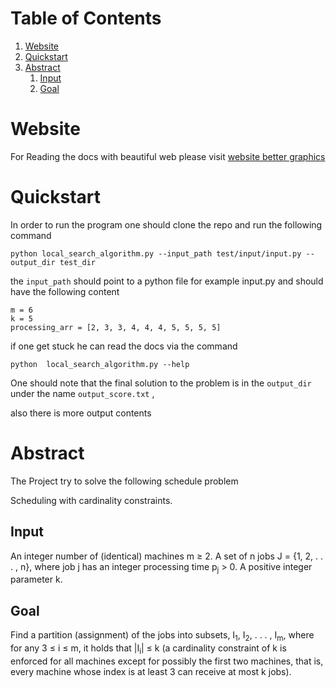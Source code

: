 
# Table of Contents

1.  [Website](#org2ea9f56)
2.  [Quickstart](#org53a3b7d)
3.  [Abstract](#orge876f3a)
    1.  [Input](#org7f1b0ea)
    2.  [Goal](#orgc97be5e)



<a id="org2ea9f56"></a>

# Website

For Reading the docs with beautiful web please visit
[website better graphics](https://barakdiker123.github.io/lea_inplementation_algo/)


<a id="org53a3b7d"></a>

# Quickstart

In order to run the program one should clone the repo and run the following command

    python local_search_algorithm.py --input_path test/input/input.py --output_dir test_dir

the `input_path` should point to a python file for example input.py
and should have the following content

    m = 6
    k = 5
    processing_arr = [2, 3, 3, 4, 4, 4, 5, 5, 5, 5]

if one get stuck he can read the docs via the command

    python  local_search_algorithm.py --help

One should note that the final solution to the problem is in the `output_dir` under the name `output_score.txt` ,

also there is more output contents


<a id="orge876f3a"></a>

# Abstract

The Project try to solve the following schedule problem

Scheduling with cardinality constraints.


<a id="org7f1b0ea"></a>

## Input

An integer number of (identical) machines m ≥ 2. A set of n jobs J =
{1, 2, . . . , n}, where job j has an integer processing time p<sub>j</sub> > 0. A positive integer
parameter k.


<a id="orgc97be5e"></a>

## Goal

Find a partition (assignment) of the jobs into subsets, I<sub>1</sub>, I<sub>2</sub>, . . . , I<sub>m</sub>, where
for any 3 ≤ i ≤ m, it holds that |I<sub>i</sub>| ≤ k (a cardinality constraint of k is enforced for
all machines except for possibly the first two machines, that is, every machine whose
index is at least 3 can receive at most k jobs).

